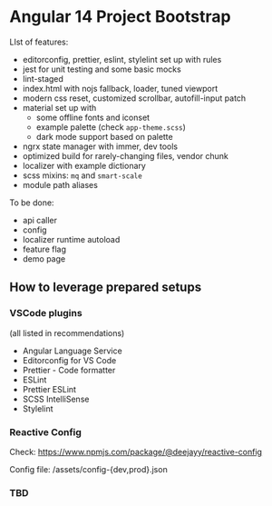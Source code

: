 # Angular 14 Project Bootstrap

LIst of features:

- editorconfig, prettier, eslint, stylelint set up with rules
- jest for unit testing and some basic mocks
- lint-staged
- index.html with nojs fallback, loader, tuned viewport
- modern css reset, customized scrollbar, autofill-input patch
- material set up with
  - some offline fonts and iconset
  - example palette (check `app-theme.scss`)
  - dark mode support based on palette
- ngrx state manager with immer, dev tools
- optimized build for rarely-changing files, vendor chunk
- localizer with example dictionary
- scss mixins: `mq` and `smart-scale`
- module path aliases

To be done:

- api caller
- config
- localizer runtime autoload
- feature flag
- demo page

## How to leverage prepared setups

### VSCode plugins

(all listed in recommendations)

- Angular Language Service
- Editorconfig for VS Code
- Prettier - Code formatter
- ESLint
- Prettier ESLint
- SCSS IntelliSense
- Stylelint

### Reactive Config

Check: https://www.npmjs.com/package/@deejayy/reactive-config

Config file: /assets/config-{dev,prod}.json

### TBD

